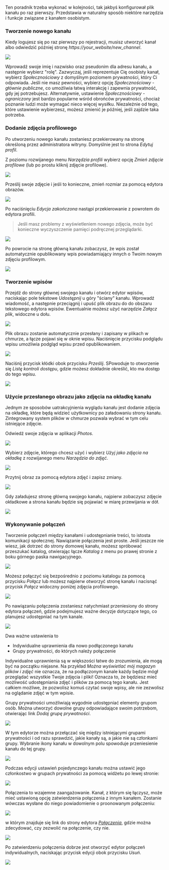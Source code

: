 
Ten poradnik trzeba wykonać w kolejności, tak jakbyś konfigurował plik kanału po raz pierwszy. Przedstawia w naturalny sposób niektóre narzędzia i funkcje związane z kanałem osobistym.

### Tworzenie nowego kanału

Kiedy logujesz się po raz pierwszy po rejestracji, musisz utworzyć kanał albo odwiedzić później stronę *https://your_website/new_channel*.

![](assets/c9a880cc82ffa1f7c2f460397bb083bf7dc2a2b8f065e64da598b45b4a2b.png)

Wprowadź swoje imię i nazwisko oraz pseudonim dla adresu kanału, a następnie wybierz "rolę". Zazwyczaj, jeśli reprezentuje Cię osobisty kanał, wybierz *Społecznościowy* z domyślnym poziomem prywatności, który Ci odpowiada. Jeśli nie masz pewności, wybierz opcję *Społecznościowy - głównie publiczne*, co umożliwia łatwą interakcję i zapewnia prywatność, gdy jej potrzebujesz. Alternatywnie, ustawienie *Społecznościowy - ograniczony* jest bardzo popularne wśród obrońców prywatności, chociaż poznanie ludzi może wymagać nieco więcej wysiłku. Niezależnie od tego, które ustawienie wybierzesz, możesz zmienić je później, jeśli zajdzie taka potrzeba.

### Dodanie zdjęcia profilowego

Po utworzeniu nowego kanału zostaniesz przekierowany na stronę określoną przez administratora witryny. Domyślnie jest to strona *Edytuj profil*.

Z poziomu rozwijanego menu *Narzędzia profili* wybierz opcję *Zmień zdjęcie profilowe* (lub po prostu kliknij zdjęcie profilowe).

![](assets/31f42a02bdbae095e0329db6c3814e2975979aff12f873f43d81724c5e61.png)

Prześlij swoje zdjęcie i jeśli to konieczne, zmień rozmiar za pomocą edytora obrazów.

![](assets/458a842c2ea0fbe3b7869bb14dfffe1e5be098d1cd6e590bbead25b4cc05.png)

Po naciśnięciu *Edycja zakończona* nastąpi przekierowanie z powrotem do edytora profili.

> Jeśli masz problemy z wyświetleniem nowego zdjęcia, może być konieczne
> wyczyszczenie pamięci podręcznej przeglądarki.

![](assets/d080e92d797af5e863fa39b2084c16a8410de1f7a6559633435817444aef.png)

Po powrocie na stronę główną kanału zobaczysz, że wpis został automatycznie opublikowany wpis powiadamiający innych o Twoim nowym zdjęciu profilowym.

![](assets/1ebe02c205962dd25035c441631745d16acdb7a44e50d148256c8ad26a67.png)


### Tworzenie wpisów

Przejdź do strony głównej swojego kanału i otwórz edytor wpisów, naciskając pole tekstowe *Udostępnij* u góry "ściany"  kanału. Wprowadź wiadomość, a następnie przeciągnij i upuść plik obrazu do do obszaru tekstowego edytora wpisów. Ewentualnie możesz użyć narzędzie *Załącz plik*, widoczne u dołu.

![](assets/b0bfdf02aef3710a37bb6092c3240b291eca8afa73133b3ac03b86f3302d.png)

Plik obrazu zostanie automatycznie przesłany i zapisany w plikach w chmurze, a łącze pojawi się w oknie wpisu. Naciśnięcie przycisku podglądu wpisu umożliwia podgląd wpisu przed opublikowaniem.

![](assets/7c976a06662a1357b3da8ed0680d1a721c85f2ae2bdd5739a8def466010e.png)

Naciśnij przycisk kłódki obok przycisku *Prześlij*. SPowoduje to otworzenie się *Listę kontroli dostępu*, gdzie możesz dokładnie określić, kto ma dostęp do tego wpisu.

![](assets/2b539d5a8474d6ec6dc91155b628d9be5f99ab04a78108ec404f53ec7bb5.png)


### Użycie przesłanego obrazu jako zdjęcia na okładkę kanału

Jednym ze sposobów uatrakcyjnienia wyglądu kanału jest dodanie zdjęcia na okładkę, które będą widzieć użytkownicy po załadowaniu strony kanału. Zintegrowany system plików w chmurze pozwala wybrać w tym celu istniejące zdjęcie.

Odwiedź swoje zdjęcia w aplikacji *Photos*.

![](assets/0965ace945f0c95ae38aa5bfedd230d2a7233d3915ac15d629f9dd845854.png)

Wybierz zdjęcie, którego chcesz użyć i wybierz *Użyj jako zdjęcia na okładkę* z rozwijanego menu *Narzędzia do zdjęć*.

![](assets/9eae9fad774a4cd29e665961d35affbd053368056f562c58200fb41027b0.png)

Przytnij obraz za pomocą edytora zdjęć i zapisz zmiany.

![](assets/b3eece28e8db67f1024af42055f0f24ed5e81ba622aca8cac576ccf5930e.png)

Gdy załadujesz stronę główną swojego kanału, najpierw zobaczysz zdjęcie okładkowe a strona kanału będzie się pojawiać w miarę przewijania w dół.

![](assets/4cf326152797a8ecdf5630e921756f825ee00f8ee464d3ef9fed971d2852.png)


### Wykonywanie połączeń

Tworzenie połączeń między kanałami i udostępnianie treści, to istosta komunikacji społecznej. Nawiązanie połączenia jest proste. Jeśli jeszcze nie wiesz, jak dotrzeć do strony domowej kanału, możesz spróbować przeszukać katalog, otwierając łącze *Katalog* z menu po prawej stronie z boku górnego paska nawigacyjnego.

![](assets/ef78bc6aa3fafebd46f353514c907b3fdfe019918fc5553bb3f31388a36f.png)

Możesz połączyć się bezpośrednio z poziomu katalogu za pomocą przycisku *Połącz* lub możesz najpierw otworzyć stronę kanału i nacisnąć przycisk *Połącz* widoczny poniżej zdjęcia profilowego.

![](assets/75d2927b7ad0d2043d4d3b6ba1364fac8ead173edd39340adaf78be11c9d.png)

Po nawiązaniu połączenia zostaniesz natychmiast przeniesiony do strony edytora połączeń, gdzie podejmujesz ważne decyzje dotyczące tego, co planujesz udostępniać na tym kanale.

![](assets/b334915c03a665493915598c69c17a87c910a39db2cd3b5292e4623ea4c4.png)

Dwa ważne ustawienia to

* Indywidualne uprawnienia dla nowo podłączonego kanału
* Grupy prywatności, do których należy połączenie

Indywidualne uprawnienia są w większości łatwe do zrozumienia, ale mogą być na początku niejasne. Na przykład *Można wyświetlać mój magazyn plików i zdjęć* nie oznacza, że na podłączonym kanale każdy będzie mógł przeglądać wszystkie Twoje zdjęcia i pliki! Oznacza to, że będziesz mieć możliwość udostępniania zdjęć i plików za pomocą tego kanału. Jest całkiem możliwe, że pozwolisz komuś czytać swoje wpisy, ale nie zezwolisz na oglądanie zdjęć w tym wpisie.

Grupy prywatności umożliwiają wygodnie udostępniać elementy grupom osób. Można utworzyć dowolne grupy odpowiadające swoim potrzebom, otwierając link *Dodaj grupę prywatności*. 

![](assets/facb0bdfdecb4c779de9048cd14b417c0d76de17af476be5f296b78d70e9.png)

W tym edytorze można przełączać się między istniejącymi grupami prywatności i od razu sprawdzić, jakie kanały są, a jakie nie są członkami grupy. Wybranie ikony kanału w dowolnym polu spowoduje przeniesienie kanału do tej grupy.

![](assets/25eaad2435200f72a1dd3a00ba17a76ca6db4c246b3c4fa286b390cae7c8.png)

Podczas edycji ustawień pojedynczego kanału można ustawić jego członkostwo w grupach prywatności za pomocą widżetu po lewej stronie:

![](assets/bdbcf0ffd9004657237f6b7b7863da5a8e39a5bc17d2c67fa160efef2056.png)

Połączenia to wzajemne zaangażowanie. Kanał, z którym się łączysz, może mieć ustawioną opcję zatwierdzenia połączenia z innym kanałem. Zostanie wówczas wysłane do niego powiadomienie o proonowanym połączeniu:

![](assets/324247680b605fd214fd61aecd8f216fa8f5dfa0f16a04c8e968fdbc43d0.png)

w którym znajduje się link do strony edytora [*Połączenia*](https://grid.reticu.li/connections), gdzie można zdecydować, czy zezwolić na połączenie, czy nie.

![](assets/e05248fdc5688d6d24bde52432fdc7b39692a094559aa504de99352940b1.png)

Po zatwierdzeniu połączenia dobrze jest otworzyć edytor połączeń indywidualnych, naciskając przycisk edycji obok przycisku *Usuń*.

![](assets/c4cad3e4c356dd2a227df79bd4dc6d47edf1b66ea243f005b6b452ec366b.png)
 
